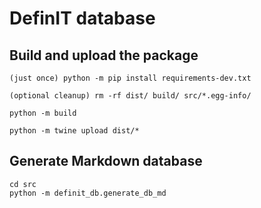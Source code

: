 # DefinIT database

## Build and upload the package
```
(just once) python -m pip install requirements-dev.txt

(optional cleanup) rm -rf dist/ build/ src/*.egg-info/

python -m build

python -m twine upload dist/*
```
## Generate Markdown database
```
cd src
python -m definit_db.generate_db_md
```